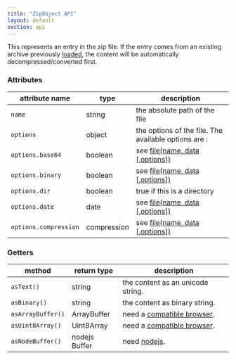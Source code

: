 ```yaml
---
title: "ZipObject API"
layout: default
section: api
---
```


This represents an entry in the zip file. If the entry comes from an existing
archive previously [loaded]({{site.baseurl}}/documentation/api_jszip/load.html), the content
will be automatically decompressed/converted first.

### Attributes

attribute name       | type        | description
---------------------|-------------|-------------
`name`               | string      | the absolute path of the file
`options`            | object      | the options of the file. The available options are :
`options.base64`     | boolean     | see [file(name, data [,options])]({{site.baseurl}}/documentation/api_jszip/file_data.html)
`options.binary`     | boolean     | see [file(name, data [,options])]({{site.baseurl}}/documentation/api_jszip/file_data.html)
`options.dir`        | boolean     | true if this is a directory
`options.date`       | date        | see [file(name, data [,options])]({{site.baseurl}}/documentation/api_jszip/file_data.html)
`options.compression`| compression | see [file(name, data [,options])]({{site.baseurl}}/documentation/api_jszip/file_data.html)


### Getters

method            | return type   | description
------------------|---------------|-------------
`asText()`        | string        | the content as an unicode string.
`asBinary()`      | string        | the content as binary string.
`asArrayBuffer()` | ArrayBuffer   | need a [compatible browser]({{site.baseurl}}/documentation/api_jszip/support.html).
`asUint8Array()`  | Uint8Array    | need a [compatible browser]({{site.baseurl}}/documentation/api_jszip/support.html).
`asNodeBuffer()`  | nodejs Buffer | need [nodejs]({{site.baseurl}}/documentation/api_jszip/support.html).
